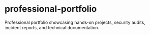 # professional-portfolio
Professional portfolio showcasing hands-on projects, security audits, incident reports, and technical documentation.
